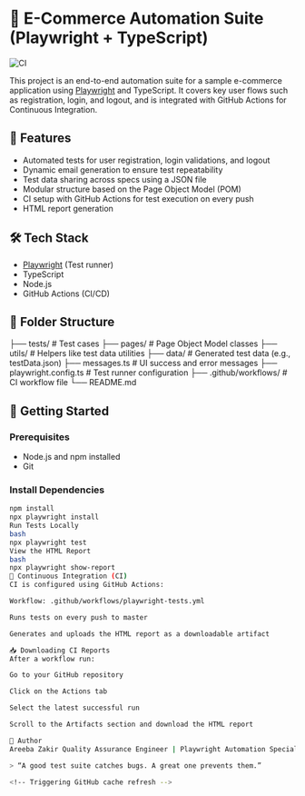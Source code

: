 # 🛒 E-Commerce Automation Suite (Playwright + TypeScript)

![CI](https://github.com/qa-areeba/playwright-ecommerce-suite/actions/workflows/playwright-tests.yml/badge.svg)


This project is an end-to-end automation suite for a sample e-commerce application using [Playwright](https://playwright.dev/) and TypeScript. It covers key user flows such as registration, login, and logout, and is integrated with GitHub Actions for Continuous Integration.

## 📌 Features

- Automated tests for user registration, login validations, and logout
- Dynamic email generation to ensure test repeatability
- Test data sharing across specs using a JSON file
- Modular structure based on the Page Object Model (POM)
- CI setup with GitHub Actions for test execution on every push
- HTML report generation

## 🛠 Tech Stack

- [Playwright](https://playwright.dev/) (Test runner)
- TypeScript
- Node.js
- GitHub Actions (CI/CD)

## 📁 Folder Structure

├── tests/               # Test cases
├── pages/               # Page Object Model classes
├── utils/               # Helpers like test data utilities
├── data/                # Generated test data (e.g., testData.json)
├── messages.ts          # UI success and error messages
├── playwright.config.ts # Test runner configuration
├── .github/workflows/   # CI workflow file
└── README.md


## 🚀 Getting Started

### Prerequisites

- Node.js and npm installed
- Git

### Install Dependencies



```bash
npm install
npx playwright install
Run Tests Locally
bash
npx playwright test
View the HTML Report
bash
npx playwright show-report
🔄 Continuous Integration (CI)
CI is configured using GitHub Actions:

Workflow: .github/workflows/playwright-tests.yml

Runs tests on every push to master

Generates and uploads the HTML report as a downloadable artifact

📥 Downloading CI Reports
After a workflow run:

Go to your GitHub repository

Click on the Actions tab

Select the latest successful run

Scroll to the Artifacts section and download the HTML report

👤 Author
Areeba Zakir Quality Assurance Engineer | Playwright Automation Specialist

> “A good test suite catches bugs. A great one prevents them.”

<!-- Triggering GitHub cache refresh -->